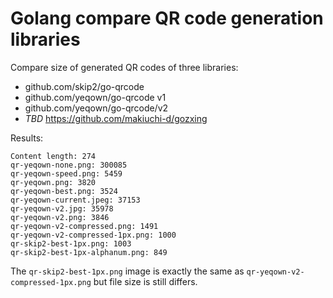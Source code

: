 # Golang compare QR code generation libraries

Compare size of generated QR codes of three libraries:
* github.com/skip2/go-qrcode 
* github.com/yeqown/go-qrcode v1
* github.com/yeqown/go-qrcode/v2
* *TBD* https://github.com/makiuchi-d/gozxing

Results:
```
Content length: 274
qr-yeqown-none.png: 300085
qr-yeqown-speed.png: 5459
qr-yeqown.png: 3820
qr-yeqown-best.png: 3524
qr-yeqown-current.jpeg: 37153
qr-yeqown-v2.jpg: 35978
qr-yeqown-v2.png: 3846
qr-yeqown-v2-compressed.png: 1491
qr-yeqown-v2-compressed-1px.png: 1000
qr-skip2-best-1px.png: 1003
qr-skip2-best-1px-alphanum.png: 849
```

The `qr-skip2-best-1px.png` image is exactly the same as `qr-yeqown-v2-compressed-1px.png` but file size is still differs.

